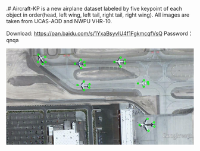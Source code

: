 .# Aircraft-KP is a new airplane dataset labeled by five keypoint of each object in order(head, left wing, left tail, right tail, right wing). All images are taken from UCAS-AOD and NWPU VHR-10.

Download: https://pan.baidu.com/s/1YxaBsyvlU4f1FgkmcqfVsQ
Password：qnqa

![Image text](https://github.com/Ucas-HaoranWei/Aircraft-KP/blob/master/show.jpg)
